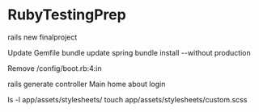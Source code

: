 # RubyTestingPrep

rails new finalproject

Update Gemfile
bundle update spring
bundle install --without production

Remove /config/boot.rb:4:in

rails generate controller Main home about login

ls -l app/assets/stylesheets/
touch app/assets/stylesheets/custom.scss 
